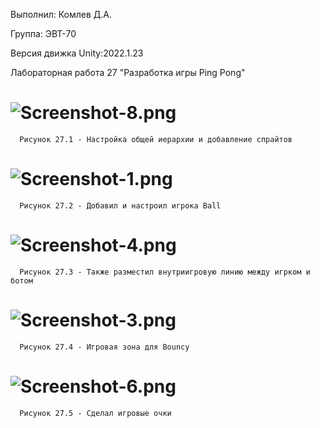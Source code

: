 Выполнил: Комлев Д.А.
   
Группа: ЭВТ-70

Версия движка Unity:2022.1.23

Лабораторная работа 27 "Разработка игры Ping Pong"

# ![Screenshot-8.png](https://i.postimg.cc/Qd5NcBNv/Screenshot-8.png)
      Рисунок 27.1 - Настройка общей иерархии и добавление спрайтов

# ![Screenshot-1.png](https://i.postimg.cc/7h38fznN/Screenshot-1.png)
      Рисунок 27.2 - Добавил и настроил игрока Ball

# ![Screenshot-4.png](https://i.postimg.cc/7PMWJqyX/Screenshot-4.png)
      Рисунок 27.3 - Также разместил внутриигровую линию между игрком и ботом

# ![Screenshot-3.png](https://i.postimg.cc/x1WRFZ2c/Screenshot-3.png)
      Рисунок 27.4 - Игровая зона для Bouncy

# ![Screenshot-6.png](https://i.postimg.cc/T14m5y2p/Screenshot-6.png)
      Рисунок 27.5 - Сделал игровые очки

